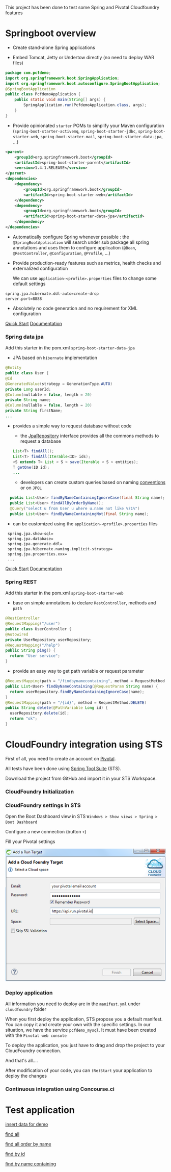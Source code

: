 
This project has been done to test some Spring and Pivotal Cloudfoundry features


# Springboot overview



- Create stand-alone Spring applications

- Embed Tomcat, Jetty or Undertow directly (no need to deploy WAR files)
```java
package com.pcfdemo;
import org.springframework.boot.SpringApplication;
import org.springframework.boot.autoconfigure.SpringBootApplication;
@SpringBootApplication
public class PcfdemoApplication {
	public static void main(String[] args) {
		SpringApplication.run(PcfdemoApplication.class, args);
	}
}
```

- Provide opinionated `starter` POMs to simplify your Maven configuration (`spring-boot-starter-activemq`, `spring-boot-starter-jdbc`, `spring-boot-starter-web`, `spring-boot-starter-mail`, `spring-boot-starter-data-jpa`, ...)
```xml
<parent>
    <groupId>org.springframework.boot</groupId>
    <artifactId>spring-boot-starter-parent</artifactId>
    <version>1.4.1.RELEASE</version>
</parent>
<dependencies>
    <dependency>
        <groupId>org.springframework.boot</groupId>
        <artifactId>spring-boot-starter-web</artifactId>
    </dependency>
    <dependency>
        <groupId>org.springframework.boot</groupId>
        <artifactId>spring-boot-starter-data-jpa</artifactId>
    </dependency>
</dependencies>
```

- Automatically configure Spring whenever possible : the `@SpringBootApplication` will search under sub package all spring annotations and uses them to configure application (`@Bean`, `@RestController`, `@Configuration`, `@Profile`, ...)

- Provide production-ready features such as metrics, health checks and externalized configuration

  We can use `application-<profile>.properties` files to change some default settings
```
spring.jpa.hibernate.ddl-auto=create-drop
server.port=8888
```
- Absolutely no code generation and no requirement for XML configuration


[Quick Start](http://projects.spring.io/spring-boot/) [Documentation](http://docs.spring.io/spring-boot/docs/2.0.0.BUILD-SNAPSHOT/reference/htmlsingle/)


### Spring data jpa

Add this starter in the pom.xml `spring-boot-starter-data-jpa`

-  JPA based on `hibernate` implementation

```java
@Entity
public class User {
@Id
@GeneratedValue(strategy = GenerationType.AUTO)
private Long userId;
@Column(nullable = false, length = 20)
private String name;
@Column(nullable = false, length = 20)
private String firstName;
...	 
```

- provides a simple way to request database without code

  - the [JpaRepository](http://docs.spring.io/spring-data/jpa/docs/1.3.0.RELEASE/reference/html/jpa.repositories.html) interface provides all the commons methods to request a database
  ```java
  List<T> findAll();
  List<T> findAll(Iterable<ID> ids);
  <S extends T> List < S > save(Iterable < S > entities);
  T getOne(ID id);
  ...
  ```
  - developers can create custom queries based on naming [conventions](http://docs.spring.io/spring-data/jpa/docs/current/reference/html/#jpa.query-methods.query-creation) or on `JPQL`
```java
  public List<User> findByNameContainingIgnoreCase(final String name);
  public List<User> findAllByOrderByName();
  @Query("select u from User u where u.name not like %?1%")
  public List<User> findByNameContainingNot(final String name);
```

- can be customized using the `application-<profile>.properties` files
```
 spring.jpa.show-sql=
 spring.jpa.database=
 spring.jpa.generate-ddl=
 spring.jpa.hibernate.naming.implicit-strategy=
 spring.jpa.properties.xxx=
 ...
```

[Quick Start](http://projects.spring.io/spring-data-jpa/) [Documentation](http://docs.spring.io/spring-data/jpa/docs/1.11.0.M1/reference/html/)


### Spring REST

Add this starter in the pom.xml `spring-boot-starter-web`

- base on simple annotations to declare `RestController`,  methods and `path`
```java
@RestController
@RequestMapping("/user")
public class UserController {
@Autowired
private UserRepository userRepository;
@RequestMapping("/help")
public String ping() {
  return "User service";
}
```

- provide an easy way to get path variable or request parameter
```java
@RequestMapping(path = "/findbynamecontaining", method = RequestMethod.GET)
public List<User> findByNameContaining(@RequestParam String name) {
  return userRepository.findByNameContainingIgnoreCase(name);
}
@RequestMapping(path = "/{id}", method = RequestMethod.DELETE)
public String delete(@PathVariable Long id) {
  userRepository.delete(id);
  return "ok";
}
```

# CloudFoundry integration using STS

First of all, you need to create an account on [Pivotal](https://pivotal.io/platform/pcf-tutorials/getting-started-with-pivotal-cloud-foundry/introduction).

All tests have been done using [Spring Tool Suite](https://spring.io/tools) (STS).

Download the project from GitHub and import it in your STS Workspace.

### CloudFoundry Initialization

### CloudFoundry settings in STS

Open the Boot Dashboard view in STS `Windows > Show views > Spring > Boot Dashboard`

Configure a new connection (button `+`)

Fill your Pivotal settings

![Settings](images/sts-pcf-settings.png)

### Deploy application

All information you need to deploy are in the `manifest.yml` under `cloudfoundry` folder

When you first deploy the application, STS propose you a default manifest. You can copy it and create your own with the specific settings. In our situation, we have the service `pcfdemo_mysql`.
It must have been created with the `Pivotal web console`

To deploy the application, you just have to drag and drop the project to your CloudFoundry connection.

And that's all....

After modification of your code, you can `(Re)Start` your application to deploy the changes

### Continuous integration using Concourse.ci


# Test application

[insert data for demo](http://mtpcfdemo.cfapps.io/user/insertDemo)

[find all](http://mtpcfdemo.cfapps.io/user)

[find all order by name](http://mtpcfdemo.cfapps.io/user/findallorderbyname)

[find by id](http://mtpcfdemo.cfapps.io/user/1)

[find by name containing](http://mtpcfdemo.cfapps.io/user/findbynamecontaining?name=b)
